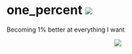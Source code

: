 # one_percent ![](http://hits.dwyl.com/gitlostmurali/one_percent.svg)
Becoming 1% better at everything I want

<p align="center">
  <img src="https://jamesclear.com/wp-content/uploads/2015/08/tiny-gains-graph-700x700.jpg"/>
</p>